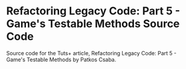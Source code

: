 # Refactoring Legacy Code: Part 5 - Game's Testable Methods Source Code

Source code for the Tuts+ article, Refactoring Legacy Code: Part 5 - Game's Testable Methods by Patkos Csaba.